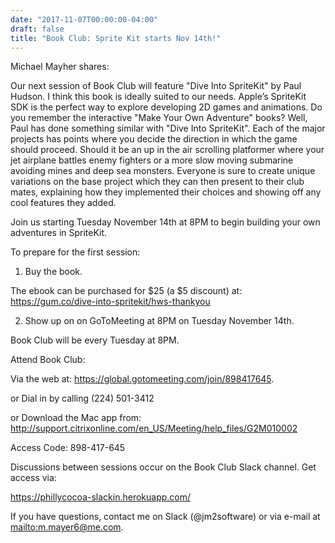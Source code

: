 ```yaml
---
date: "2017-11-07T00:00:00-04:00"
draft: false
title: "Book Club: Sprite Kit starts Nov 14th!"
---
```


Michael Mayher shares:

Our next session of Book Club will feature "Dive Into SpriteKit" by Paul Hudson.  I think this book is ideally suited to our needs.  Apple’s SpriteKit SDK  is the perfect way to explore developing 2D games and animations.  Do you remember the interactive "Make Your Own Adventure" books?  Well, Paul has done something similar with "Dive Into SpriteKit".  Each of the major projects has points where you decide the direction in which the game should proceed.  Should it be an up in the air scrolling platformer where your jet airplane battles enemy fighters or a more slow moving submarine avoiding mines and deep sea monsters.  Everyone is sure to create unique variations on the base project which they can then present to their club mates, explaining how they implemented their choices and showing off any cool features they added.

Join us starting Tuesday November 14th at 8PM to begin building your own adventures in SpriteKit.

To prepare for the first session: 

1) Buy the book. 

The ebook can be purchased for $25 (a $5 discount) at: https://gum.co/dive-into-spritekit/hws-thankyou

2) Show up on on GoToMeeting at 8PM on Tuesday November 14th.

Book Club will be every Tuesday at 8PM.

Attend Book Club:

Via the web at: https://global.gotomeeting.com/join/898417645.

or Dial in by calling  (224) 501-3412

or Download the Mac app from: http://support.citrixonline.com/en_US/Meeting/help_files/G2M010002

Access Code: 898-417-645

Discussions between sessions occur on the Book Club Slack channel.  Get access via:

https://phillycocoa-slackin.herokuapp.com/

If you have questions, contact me on Slack (@jm2software) or via e-mail at <mailto:m.mayer6@me.com>.
